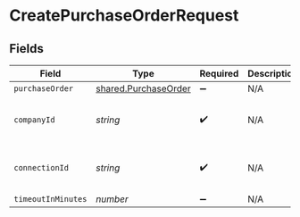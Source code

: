 # CreatePurchaseOrderRequest


## Fields

| Field                                                        | Type                                                         | Required                                                     | Description                                                  | Example                                                      |
| ------------------------------------------------------------ | ------------------------------------------------------------ | ------------------------------------------------------------ | ------------------------------------------------------------ | ------------------------------------------------------------ |
| `purchaseOrder`                                              | [shared.PurchaseOrder](../../models/shared/purchaseorder.md) | :heavy_minus_sign:                                           | N/A                                                          |                                                              |
| `companyId`                                                  | *string*                                                     | :heavy_check_mark:                                           | N/A                                                          | 8a210b68-6988-11ed-a1eb-0242ac120002                         |
| `connectionId`                                               | *string*                                                     | :heavy_check_mark:                                           | N/A                                                          | 2e9d2c44-f675-40ba-8049-353bfcb5e171                         |
| `timeoutInMinutes`                                           | *number*                                                     | :heavy_minus_sign:                                           | N/A                                                          |                                                              |